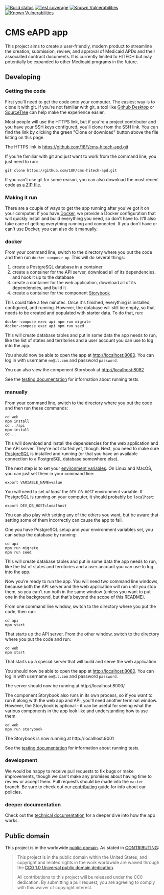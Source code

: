 [![Build status](https://img.shields.io/circleci/project/github/18F/cms-hitech-apd.svg)](https://circleci.com/gh/18F/workflows/cms-hitech-apd)
[![Test coverage](https://img.shields.io/codecov/c/github/18F/cms-hitech-apd.svg)](https://codecov.io/gh/18F/cms-hitech-apd)
[![Known Vulnerabilities](https://snyk.io/test/github/18f/cms-hitech-apd/badge.svg?targetFile=web%2Fpackage.json)](https://snyk.io/test/github/18f/cms-hitech-apd?targetFile=web%2Fpackage.json)
[![Known Vulnerabilities](https://snyk.io/test/github/18f/cms-hitech-apd/badge.svg?targetFile=api%2Fpackage.json)](https://snyk.io/test/github/18f/cms-hitech-apd?targetFile=api%2Fpackage.json)

# CMS eAPD app

This project aims to create a user-friendly, modern product to streamline the
creation, submission, review, and approval of Medicaid APDs and their
associated contract documents. It is currently limited to HITECH but may
potentially be expanded to other Medicaid programs in the future.

## Developing

### Getting the code

First you'll need to get the code onto your computer. The easiest way is to
clone it with git. If you're not familiar with git, a tool like
[Github Desktop](https://desktop.github.com/) or
[SourceTree](https://www.sourcetreeapp.com/) can help make the experience
easier.

Most people will use the HTTPS link, but if you're a project contributor and
you have your SSH keys configured, you'll clone from the SSH link. You can
find the link by clicking the green "Clone or download" button above the file
listing on this page.

The HTTPS link is https://github.com/18F/cms-hitech-apd.git

If you're familiar with git and just want to work from the command line, you
just need to run:

```shell
git clone https://github.com/18F/cms-hitech-apd.git
```

If you can't use git for some reason, you can also download the most recent
code as [a ZIP file](https://github.com/18F/cms-hitech-apd/archive/master.zip).

### Making it run

There are a couple of ways to get the app running after you've got it on your
computer. If you have [Docker](https://www.docker.com), we provide a Docker
configuration that will quickly install and build everything you need, so don't
have to. It'll also take care of getting everything running and connected.
If you don't have or can't use Docker, you can also do it [manually](#manually).

### docker

From your command line, switch to the directory where you put the code and
then run `docker-compose up`. This will do several things:

1. create a PostgreSQL database in a container
2. create a container for the API server, download all of its dependencies, and
   hook it up to the database
3. create a container for the web application, download all of its
   dependencies, and build it
4. create a container for the component
   [Storybook](https://github.com/storybooks/storybook)

This could take a few minutes. Once it's finished, everything is installed,
configured, and running. However, the database will still be empty, so that
needs to be created and populated with starter data. To do that, run:

```shell
docker-compose exec api npm run migrate
docker-compose exec api npm run seed
```

This will create database tables and put in some data the app needs to run,
like the list of states and territories and a user account you can use to
log into the app.

You should now be able to open the app at
[http://localhost:8080](http://localhost:8080). You can log in with username
`em@il.com` and password `password`.

You can also view the component Storybook at
[http://localhost:8082](http://localhost:8082)

See the [testing documentation](docs/testing.md) for information about running tests.

### manually

From your command line, switch to the directory where you put the code and
then run these commands:

```
cd web
npm install
cd ../api
npm install
cd ..
```

This will download and install the dependencies for the web application and the
API server. They're not started yet, though. Next, you need to make sure
[PostgreSQL](https://www.postgresql.org/) is installed and running (or that you
have an available connection to a PostgreSQL database somewhere else).

The next step is to set your
[environment variables](docs/api-configuration.md). On Linux and MacOS, you
can just set them in your command line:

```shell
export VARIABLE_NAME=value
```

You will need to set _at least_ the `DEV_DB_HOST` environment variable. If
PostgreSQL is running on your computer, it should probably be `localhost`:

```shell
export DEV_DB_HOST=localhost
```

You can also play with setting any of the others you want, but be aware that
setting some of them incorrectly can cause the app to fail.

One you have PostgreSQL setup and your environment variables set, you can
setup the database by running:

```
cd api
npm run migrate
npm run seed
```

This will create database tables and put in some data the app needs to run,
like the list of states and territories and a user account you can use to
log into the app.

Now you're ready to run the app. You will need two command line windows,
because both the API server and the web application will run until you stop
them, so you can't run both in the same window (unless you want to put one in
the background, but that's beyond the scope of this README).

From one command line window, switch to the directory where you put the code,
then run:

```shell
cd api
npm start
```

That starts up the API server. From the other window, switch to the directory
where you put the code and run:

```shell
cd web
npm start
```

That starts up a special server that will build and serve the web application.

You should now be able to open the app at
[http://localhost:8080](http://localhost:8080). You can log in with username
`em@il.com` and password `password`.

The server should now be running at http://localhost:8000/

The component Storybook also runs in its own process, so if you want to run it
along with the web app and API, you'll need another terminal window. However,
the Storybook is optional - it can be useful for seeing what the various
components in the app look like and understanding how to use them.

```shell
cd web
npm run storybook
```

The Storybook is now running at http://localhost:9001

See the [testing documentation](docs/testing.md) for information about running tests.

### development

We would be happy to receive pull requests to fix bugs or make improvements,
though we can't make any promises about having time to review or accept them.
Pull requests should be made into the `master` branch. Be sure to check out
our [contributing](CONTRIBUTING.md) guide for info about our policies.

### deeper documentation

Check out the [technical documentation](docs/index.md) for a deeper dive into
how the app works.

## Public domain

This project is in the worldwide [public domain](LICENSE.md). As stated in
[CONTRIBUTING](CONTRIBUTING.md):

> This project is in the public domain within the United States, and copyright
> and related rights in the work worldwide are waived through the
> [CC0 1.0 Universal public domain dedication](https://creativecommons.org/publicdomain/zero/1.0/).
>
> All contributions to this project will be released under the CC0 dedication.
> By submitting a pull request, you are agreeing to comply with this waiver of
> copyright interest.
